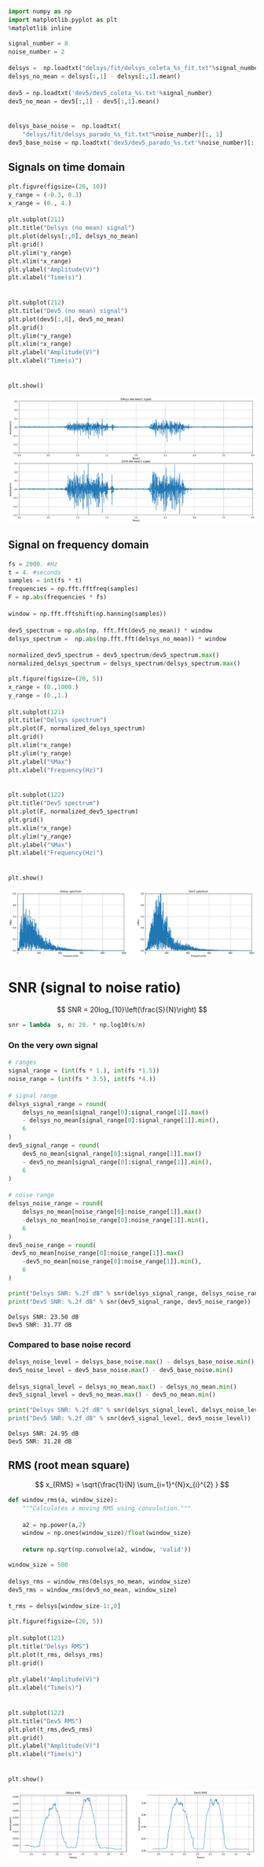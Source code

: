 

```python
import numpy as np
import matplotlib.pyplot as plt
%matplotlib inline
```


```python
signal_number = 8
noise_number = 2

delsys =  np.loadtxt("delsys/fit/delsys_coleta_%s_fit.txt"%signal_number)
delsys_no_mean = delsys[:,1] - delsys[:,1].mean()

dev5 = np.loadtxt('dev5/dev5_coleta_%s.txt'%signal_number)
dev5_no_mean = dev5[:,1] - dev5[:,1].mean()


delsys_base_noise =  np.loadtxt(
    "delsys/fit/delsys_parado_%s_fit.txt"%noise_number)[:, 1]
dev5_base_noise = np.loadtxt('dev5/dev5_parado_%s.txt'%noise_number)[:, 1]
```

 ## Signals on time domain


```python
plt.figure(figsize=(20, 10))
y_range = (-0.3, 0.3)
x_range = (0., 4.)

plt.subplot(211)
plt.title("Delsys (no mean) signal")
plt.plot(delsys[:,0], delsys_no_mean)
plt.grid()
plt.ylim(*y_range)
plt.xlim(*x_range)
plt.ylabel("Amplitude(V)")
plt.xlabel("Time(s)")


plt.subplot(212)
plt.title("Dev5 (no mean) signal")
plt.plot(dev5[:,0], dev5_no_mean)
plt.grid()
plt.ylim(*y_range)
plt.xlim(*x_range)
plt.ylabel("Amplitude(V)")
plt.xlabel("Time(s)")


plt.show()
```


![png](output_3_0.png)


## Signal on frequency domain


```python
fs = 2000. #Hz
t = 4. #seconds
samples = int(fs * t)
frequencies = np.fft.fftfreq(samples)
F = np.abs(frequencies * fs)

window = np.fft.fftshift(np.hanning(samples))

dev5_spectrum = np.abs(np. fft.fft(dev5_no_mean)) * window
delsys_spectrum =  np.abs(np.fft.fft(delsys_no_mean)) * window

normalized_dev5_spectrum = dev5_spectrum/dev5_spectrum.max()
normalized_delsys_spectrum = delsys_spectrum/delsys_spectrum.max()

```


```python
plt.figure(figsize=(20, 5))
x_range = (0.,1000.)
y_range = (0.,1.)

plt.subplot(121)
plt.title("Delsys spectrum")
plt.plot(F, normalized_delsys_spectrum)
plt.grid()
plt.xlim(*x_range)
plt.ylim(*y_range)
plt.ylabel("%Max")
plt.xlabel("Frequency(Hz)")


plt.subplot(122)
plt.title("Dev5 spectrum")
plt.plot(F, normalized_dev5_spectrum)
plt.grid()
plt.xlim(*x_range)
plt.ylim(*y_range)
plt.ylabel("%Max")
plt.xlabel("Frequency(Hz)")


plt.show()
```


![png](output_6_0.png)


# SNR (signal to noise ratio)

$$
SNR = 20log_{10}\left(\frac{S}{N}\right)
$$


```python
snr = lambda  s, n: 20. * np.log10(s/n) 
```

### On the very own signal


```python
# ranges
signal_range = (int(fs * 1.), int(fs *1.5))
noise_range = (int(fs * 3.5), int(fs *4.))

# signal range
delsys_signal_range = round(
    delsys_no_mean[signal_range[0]:signal_range[1]].max()
    - delsys_no_mean[signal_range[0]:signal_range[1]].min(),
    6
)
dev5_signal_range = round(
    dev5_no_mean[signal_range[0]:signal_range[1]].max()
    - dev5_no_mean[signal_range[0]:signal_range[1]].min(),
    6
)

# noise range
delsys_noise_range = round(
    delsys_no_mean[noise_range[0]:noise_range[1]].max()
    -delsys_no_mean[noise_range[0]:noise_range[1]].min(),
    6
)
dev5_noise_range = round(
 dev5_no_mean[noise_range[0]:noise_range[1]].max()
    -dev5_no_mean[noise_range[0]:noise_range[1]].min(),
    6
)
```


```python
print("Delsys SNR: %.2f dB" % snr(delsys_signal_range, delsys_noise_range))
print("Dev5 SNR: %.2f dB" % snr(dev5_signal_range, dev5_noise_range))
```

    Delsys SNR: 23.50 dB
    Dev5 SNR: 31.77 dB


### Compared to base noise record


```python
delsys_noise_level = delsys_base_noise.max() - delsys_base_noise.min()
dev5_noise_level = dev5_base_noise.max() - dev5_base_noise.min()

delsys_signal_level = delsys_no_mean.max() - delsys_no_mean.min()
dev5_signal_level = dev5_no_mean.max() - dev5_no_mean.min()
```


```python
print("Delsys SNR: %.2f dB" % snr(delsys_signal_level, delsys_noise_level))
print("Dev5 SNR: %.2f dB" % snr(dev5_signal_level, dev5_noise_level))
```

    Delsys SNR: 24.95 dB
    Dev5 SNR: 31.28 dB


## RMS (root mean square)

$$
x_{RMS} =  \sqrt{\frac{1}{N} \sum_{i=1}^{N}x_{i}^{2}   }
$$


```python
def window_rms(a, window_size):
    """Calculates a moving RMS using convulution."""
    
    a2 = np.power(a,2)
    window = np.ones(window_size)/float(window_size)
    
    return np.sqrt(np.convolve(a2, window, 'valid'))

```


```python
window_size = 500

delsys_rms = window_rms(delsys_no_mean, window_size)
dev5_rms = window_rms(dev5_no_mean, window_size)

t_rms = delsys[window_size-1:,0]
```


```python
plt.figure(figsize=(20, 5))

plt.subplot(121)
plt.title("Delsys RMS")
plt.plot(t_rms, delsys_rms)
plt.grid()

plt.ylabel("Amplitude(V)")
plt.xlabel("Time(s)")


plt.subplot(122)
plt.title("Dev5 RMS")
plt.plot(t_rms,dev5_rms)
plt.grid()
plt.ylabel("Amplitude(V)")
plt.xlabel("Time(s)")


plt.show()
```


![png](output_18_0.png)

